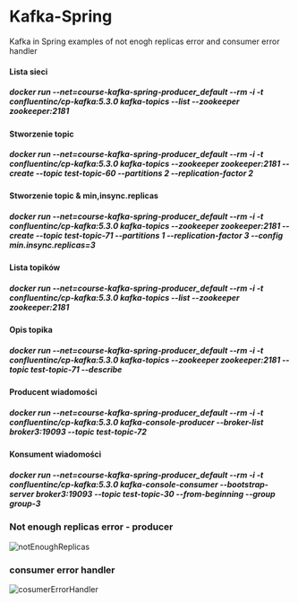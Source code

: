 # Kafka-Spring
Kafka in Spring examples of not enogh replicas error and consumer error handler


#### Lista sieci
##### docker run --net=course-kafka-spring-producer_default --rm -i -t confluentinc/cp-kafka:5.3.0 kafka-topics --list --zookeeper zookeeper:2181

#### Stworzenie topic
##### docker run --net=course-kafka-spring-producer_default --rm -i -t confluentinc/cp-kafka:5.3.0 kafka-topics --zookeeper zookeeper:2181 --create --topic test-topic-60 --partitions 2 --replication-factor 2

#### Stworzenie topic & min,insync.replicas
##### docker run --net=course-kafka-spring-producer_default --rm -i -t confluentinc/cp-kafka:5.3.0 kafka-topics --zookeeper zookeeper:2181 --create --topic test-topic-71 --partitions 1 --replication-factor 3 --config min.insync.replicas=3

#### Lista topików
##### docker run --net=course-kafka-spring-producer_default  --rm -i -t confluentinc/cp-kafka:5.3.0 kafka-topics --list --zookeeper zookeeper:2181

#### Opis topika
##### docker run --net=course-kafka-spring-producer_default --rm -i -t confluentinc/cp-kafka:5.3.0 kafka-topics --zookeeper zookeeper:2181 --topic test-topic-71 --describe

#### Producent wiadomości
##### docker run --net=course-kafka-spring-producer_default --rm -i -t confluentinc/cp-kafka:5.3.0 kafka-console-producer --broker-list broker3:19093 --topic test-topic-72

#### Konsument wiadomości
##### docker run --net=course-kafka-spring-producer_default --rm -i -t confluentinc/cp-kafka:5.3.0 kafka-console-consumer --bootstrap-server broker3:19093 --topic test-topic-30 --from-beginning --group group-3

### Not enough replicas error - producer
![notEnoughReplicas](https://user-images.githubusercontent.com/45298383/202521176-bf3fe536-6512-4e25-8e02-cf406cfc41c7.PNG)

### consumer error handler 
![cosumerErrorHandler](https://user-images.githubusercontent.com/45298383/202521280-67828b2d-ba90-4d26-91aa-b6fdc4f61ed8.PNG)

